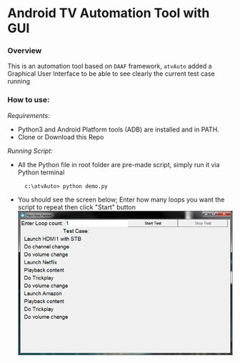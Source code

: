 # Android TV Automation Tool with GUI

### Overview

This is an automation tool based on `DAAF` framework, `atvAuto` added a Graphical User Interface to be able to see clearly the current test case running

### How to use:

*Requirements:*
* Python3 and Android Platform tools (ADB) are installed and in PATH.
* Clone or Download this Repo

*Running Script:*
* All the Python file in root folder are pre-made script, simply run it via Python terminal

        c:\atvAuto> python demo.py


* You should see the screen below; Enter how many loops you want the script to repeat then click "Start" button
![demo.py](https://raw.githubusercontent.com/DarrenVictoriano/atvAuto/master/img/demo_screenshot.PNG)

